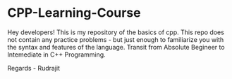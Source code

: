 # CPP-Learning-Course
Hey developers! This is my repository of the basics of cpp. This repo does not contain any practice problems - but just enough to familiarize you with the syntax and features of the language. Transit from Absolute Begineer to Intemediate in C++ Programming.

Regards - Rudrajit 
